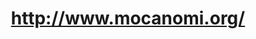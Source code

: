 ---
inv_num: 2010-017
add_credit:
url: 2010-017-http-wwwmocanomiorg
title: http://www.mocanomi.org/
year: '2010'
display_year: '2010'
medium: Modified museum website
dims:
pitch: "​MOCA Miami's website re-done in comic sans"
ps: "​Yes, this <i>IS</i> what the MOCA Miami website looked like during the duration
  of my show. :)"
live_url:
youtube:
related_code:
subheading:
download:
commission:
layout: things-i-made
---